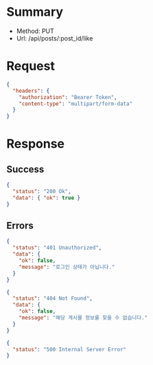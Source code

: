 # Summary

- Method: PUT
- Url: /api/posts/:post_id/like

# Request

```json
{
  "headers": {
    "authorization": "Bearer Token",
    "content-type": "multipart/form-data"
  }
}
```

# Response

## Success

```json
{
  "status": "200 Ok",
  "data": { "ok": true }
}
```

## Errors

```json
{
  "status": "401 Unauthorized",
  "data": {
    "ok": false,
    "message": "로그인 상태가 아닙니다."
  }
}
```

```json
{
  "status": "404 Not Found",
  "data": {
    "ok": false,
    "message": "해당 게시물 정보를 찾을 수 없습니다."
  }
}
```

```json
{
  "status": "500 Internal Server Error"
}
```
